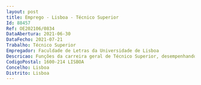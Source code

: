 ```yaml
--- 
layout: post
title: Emprego - Lisboa - Técnico Superior
Id: 88457
Ref: OE202106/0834
DataAbertura: 2021-06-30
DataFecho: 2021-07-21
Trabalho: Técnico Superior
Empregador: Faculdade de Letras da Universidade de Lisboa
Descricao: Funções da carreira geral de Técnico Superior, desempenhando funções na área da orientação, gestão e aconselhamento de alunos e de recém graduados, nomeadamente através de programas de estágios e de programas de desenvolvimento e promoção de competências de empregabilidade orientados para estudantes universitários e diplomados na área das Humanidades.a) Gestão dos programas de estágios de 1.º e 2.º ciclos (curriculares e extracurriculares)  b) Elaboração de candidaturas e gestão de projetos internacionais no âmbito de estágios para recém diplomados, em colaboração com o Núcleo de Cooperação Internacional da DRE  c) Promoção de contactos entre os alunos e recém graduados e o mercado de trabalho  d) Aconselhamento, visando a integração dos alunos na vida ativa e apoiando os na definição de percursos formativos e profissionais  e) Divulgação de ofertas de emprego e de formação profissional  f) Dinamização e coordenação de ações de formação que visem promover o desenvolvimento pessoal e social de alunos e diplomados na área das Humanidades.Competências técnicas  Conhecimento da língua inglesa (falada e escrita)  Domínio do software Microsoft Office (Word, Excel, Outlook e PowerPoint).
CodigoPostal: 1600-214 LISBOA
Concelho: Lisboa
Distrito: Lisboa
--- 
```

